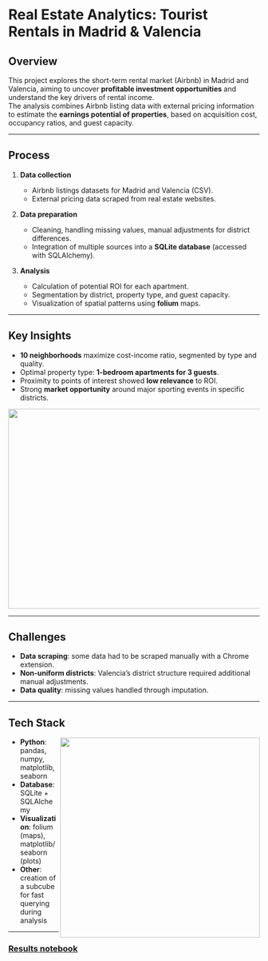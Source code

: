 # Real Estate Analytics: Tourist Rentals in Madrid & Valencia

## Overview
This project explores the short-term rental market (Airbnb) in Madrid and Valencia, aiming to uncover **profitable investment opportunities** and understand the key drivers of rental income.  
The analysis combines Airbnb listing data with external pricing information to estimate the **earnings potential of properties**, based on acquisition cost, occupancy ratios, and guest capacity.

---

## Process
1. **Data collection**  
   - Airbnb listings datasets for Madrid and Valencia (CSV).  
   - External pricing data scraped from real estate websites.  

2. **Data preparation**  
   - Cleaning, handling missing values, manual adjustments for district differences.  
   - Integration of multiple sources into a **SQLite database** (accessed with SQLAlchemy).  

3. **Analysis**  
   - Calculation of potential ROI for each apartment.  
   - Segmentation by district, property type, and guest capacity.  
   - Visualization of spatial patterns using **folium** maps.  

---

## Key Insights
- **10 neighborhoods** maximize cost-income ratio, segmented by type and quality.  
- Optimal property type: **1-bedroom apartments for 3 guests**.  
- Proximity to points of interest showed **low relevance** to ROI.  
- Strong **market opportunity** around major sporting events in specific districts.  

<p align="center">
  <img width="600" height="400" src="https://github.com/user-attachments/assets/0c9801df-364e-4ffb-bce7-909a766ff745">
</p>

---

## Challenges
- **Data scraping**: some data had to be scraped manually with a Chrome extension.  
- **Non-uniform districts**: Valencia’s district structure required additional manual adjustments.  
- **Data quality**: missing values handled through imputation.  

---

## Tech Stack
<img align="right" width="400" height="400" src="https://github.com/user-attachments/assets/235a738c-5872-4890-8885-ee23869c8471">

- **Python**: pandas, numpy, matplotlib, seaborn
- **Database**: SQLite + SQLAlchemy  
- **Visualization**: folium (maps), matplotlib/seaborn (plots)  
- **Other**: creation of a subcube for fast querying during analysis  

---

### [Results notebook](https://github.com/adrianriverof/Real-State-Market-Analysis-for-Tourist-Rentals/blob/main/Madrid/6-%20Results.ipynb)




